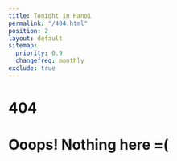 ```yaml
---
title: Tonight in Hanoi
permalink: "/404.html"
position: 2
layout: default
sitemap:
  priority: 0.9
  changefreq: monthly
exclude: true
---
```


<h1>404</h1>
<h1> Ooops! Nothing here =( </h1>
